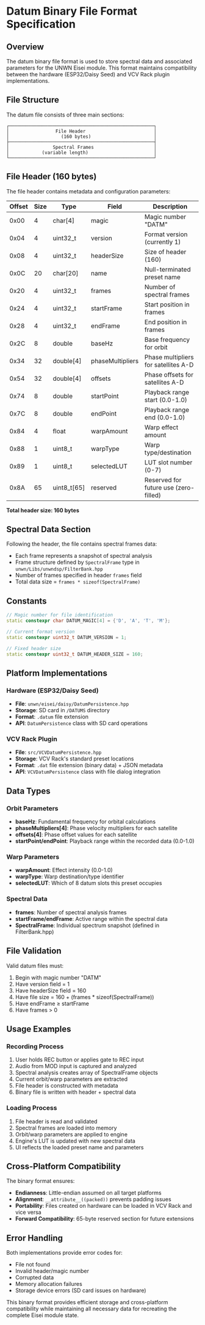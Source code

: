 # Datum Binary File Format Specification

## Overview

The datum binary file format is used to store spectral data and associated parameters for the UNWN Eisei module. This format maintains compatibility between the hardware (ESP32/Daisy Seed) and VCV Rack plugin implementations.

## File Structure

The datum file consists of three main sections:

```
┌─────────────────────────────────────────────────────┐
│                 File Header                         │
│                   (160 bytes)                       │
├─────────────────────────────────────────────────────┤
│                Spectral Frames                      │
│            (variable length)                        │
└─────────────────────────────────────────────────────┘
```

## File Header (160 bytes)

The file header contains metadata and configuration parameters:

| Offset | Size | Type        | Field            | Description                           |
| ------ | ---- | ----------- | ---------------- | ------------------------------------- |
| 0x00   | 4    | char[4]     | magic            | Magic number "DATM"                   |
| 0x04   | 4    | uint32_t    | version          | Format version (currently 1)          |
| 0x08   | 4    | uint32_t    | headerSize       | Size of header (160)                  |
| 0x0C   | 20   | char[20]    | name             | Null-terminated preset name           |
| 0x20   | 4    | uint32_t    | frames           | Number of spectral frames             |
| 0x24   | 4    | uint32_t    | startFrame       | Start position in frames              |
| 0x28   | 4    | uint32_t    | endFrame         | End position in frames                |
| 0x2C   | 8    | double      | baseHz           | Base frequency for orbit              |
| 0x34   | 32   | double[4]   | phaseMultipliers | Phase multipliers for satellites A-D  |
| 0x54   | 32   | double[4]   | offsets          | Phase offsets for satellites A-D      |
| 0x74   | 8    | double      | startPoint       | Playback range start (0.0-1.0)        |
| 0x7C   | 8    | double      | endPoint         | Playback range end (0.0-1.0)          |
| 0x84   | 4    | float       | warpAmount       | Warp effect amount                    |
| 0x88   | 1    | uint8_t     | warpType         | Warp type/destination                 |
| 0x89   | 1    | uint8_t     | selectedLUT      | LUT slot number (0-7)                 |
| 0x8A   | 65   | uint8_t[65] | reserved         | Reserved for future use (zero-filled) |

**Total header size: 160 bytes**

## Spectral Data Section

Following the header, the file contains spectral frames data:

- Each frame represents a snapshot of spectral analysis
- Frame structure defined by `SpectralFrame` type in `unwn/Libs/unwndsp/FilterBank.hpp`
- Number of frames specified in header `frames` field
- Total data size = `frames * sizeof(SpectralFrame)`

## Constants

```cpp
// Magic number for file identification
static constexpr char DATUM_MAGIC[4] = {'D', 'A', 'T', 'M'};

// Current format version
static constexpr uint32_t DATUM_VERSION = 1;

// Fixed header size
static constexpr uint32_t DATUM_HEADER_SIZE = 160;
```

## Platform Implementations

### Hardware (ESP32/Daisy Seed)

- **File**: `unwn/eisei/daisy/DatumPersistence.hpp`
- **Storage**: SD card in `/DATUMS` directory
- **Format**: `.datum` file extension
- **API**: `DatumPersistence` class with SD card operations

### VCV Rack Plugin

- **File**: `src/VCVDatumPersistence.hpp`
- **Storage**: VCV Rack's standard preset locations
- **Format**: `.dat` file extension (binary data) + JSON metadata
- **API**: `VCVDatumPersistence` class with file dialog integration

## Data Types

### Orbit Parameters

- **baseHz**: Fundamental frequency for orbital calculations
- **phaseMultipliers[4]**: Phase velocity multipliers for each satellite
- **offsets[4]**: Phase offset values for each satellite
- **startPoint/endPoint**: Playback range within the recorded data (0.0-1.0)

### Warp Parameters

- **warpAmount**: Effect intensity (0.0-1.0)
- **warpType**: Warp destination/type identifier
- **selectedLUT**: Which of 8 datum slots this preset occupies

### Spectral Data

- **frames**: Number of spectral analysis frames
- **startFrame/endFrame**: Active range within the spectral data
- **SpectralFrame**: Individual spectrum snapshot (defined in FilterBank.hpp)

## File Validation

Valid datum files must:

1. Begin with magic number "DATM"
2. Have version field = 1
3. Have headerSize field = 160
4. Have file size = 160 + (frames \* sizeof(SpectralFrame))
5. Have endFrame ≥ startFrame
6. Have frames > 0

## Usage Examples

### Recording Process

1. User holds REC button or applies gate to REC input
2. Audio from MOD input is captured and analyzed
3. Spectral analysis creates array of SpectralFrame objects
4. Current orbit/warp parameters are extracted
5. File header is constructed with metadata
6. Binary file is written with header + spectral data

### Loading Process

1. File header is read and validated
2. Spectral frames are loaded into memory
3. Orbit/warp parameters are applied to engine
4. Engine's LUT is updated with new spectral data
5. UI reflects the loaded preset name and parameters

## Cross-Platform Compatibility

The binary format ensures:

- **Endianness**: Little-endian assumed on all target platforms
- **Alignment**: `__attribute__((packed))` prevents padding issues
- **Portability**: Files created on hardware can be loaded in VCV Rack and vice versa
- **Forward Compatibility**: 65-byte reserved section for future extensions

## Error Handling

Both implementations provide error codes for:

- File not found
- Invalid header/magic number
- Corrupted data
- Memory allocation failures
- Storage device errors (SD card issues on hardware)

This binary format provides efficient storage and cross-platform compatibility while maintaining all necessary data for recreating the complete Eisei module state.
